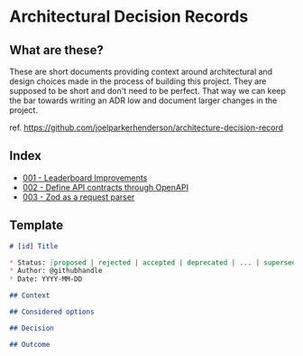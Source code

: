 # Architectural Decision Records

## What are these?

These are short documents providing context around architectural and design choices made in the process of building this project. They are supposed to be short and don't need to be perfect. That way we can keep the bar towards writing an ADR low and document larger changes in the project.

ref. https://github.com/joelparkerhenderson/architecture-decision-record

## Index

- [001 - Leaderboard Improvements](adr/001-leaderboard.md)
- [002 - Define API contracts through OpenAPI](adr/002-api-contracts.md)
- [003 - Zod as a request parser](adr/003-zod.md)

## Template

```markdown
# [id] Title

* Status: [proposed | rejected | accepted | deprecated | ... | superseded by ADR-002]
* Author: @githubhandle
* Date: YYYY-MM-DD

## Context

## Considered options

## Decision

## Outcome
```
